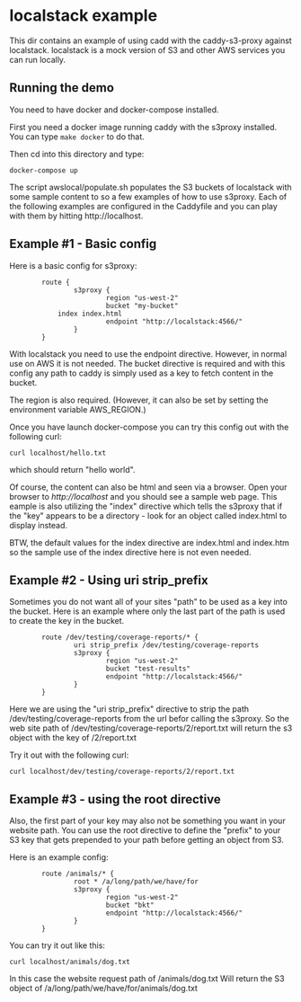 
# localstack example

This dir contains an example of using cadd with the caddy-s3-proxy against localstack.  localstack is a mock version of S3 and other AWS services you can run locally.


## Running the demo

You need to have docker and docker-compose installed.

First you need a docker image running caddy with the s3proxy installed.
You can type ```make docker``` to do that.

Then cd into this directory and type:
```
docker-compose up
```

The script awslocal/populate.sh populates the S3 buckets of localstack
with some sample content to so a few examples of how to use s3proxy.
Each of the following examples are configured in the Caddyfile and 
you can play with them by hitting http://localhost.  

## Example #1 - Basic config

Here is a basic config for s3proxy:
```
        route {
                s3proxy {
                        region "us-west-2"
                        bucket "my-bucket"
			index index.html
                        endpoint "http://localstack:4566/"
                }
        }
```

With localstack you need to use the endpoint directive.  However, in
normal use on AWS it is not needed.  The bucket directive is required
and with this config any path to caddy is simply used as a key to
fetch content in the bucket.

The region is also required.  (However, it can also be set by setting
the environment variable AWS_REGION.)

Once you have launch docker-compose you can try this config out with the following curl:
```
curl localhost/hello.txt
```
which should return "hello world".


Of course, the content can also be html and seen via a browser.  Open your
browser to *http://localhost* and you should see a sample web page.  This
eample is also utilizing the "index" directive which tells the s3proxy
that if the "key" appears to be a directory - look for an object called
index.html to display instead.

BTW, the default values for the index directive are index.html and index.htm
so the sample use of the index directive here is not even needed.

## Example #2 - Using uri strip_prefix 

Sometimes you do not want all of your sites "path" to be used as a
key into the bucket.  Here is an example where only the last part of
the path is used to create the key in the bucket.  
```
        route /dev/testing/coverage-reports/* {
                uri strip_prefix /dev/testing/coverage-reports
                s3proxy {
                        region "us-west-2"
                        bucket "test-results"
                        endpoint "http://localstack:4566/"
                }
        }
```
Here we are using the "uri strip_prefix" directive to strip the path 
/dev/testing/coverage-reports from the url befor calling the s3proxy.
So the web site path of /dev/testing/coverage-reports/2/report.txt will 
return the s3 object with the key of /2/report.txt

Try it out with the following curl:
```
curl localhost/dev/testing/coverage-reports/2/report.txt
```

## Example #3 - using the root directive

Also, the first part of your key may also not be something you want in
your website path.  You can use the root directive to define the "prefix"
to your S3 key that gets prepended to your path before getting an object
from S3.

Here is an example config:
```
        route /animals/* {
                root * /a/long/path/we/have/for
                s3proxy {
                        region "us-west-2"
                        bucket "bkt"
                        endpoint "http://localstack:4566/"
                }
        }
```

You can try it out like this:
```
curl localhost/animals/dog.txt
```

In this case the website request path of /animals/dog.txt
Will return the S3 object of /a/long/path/we/have/for/animals/dog.txt

